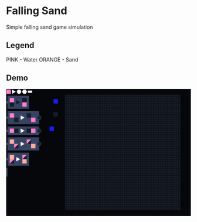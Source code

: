 # Falling Sand
Simple falling sand game simulation

Legend 
---
PINK - Water
ORANGE - Sand

Demo
---
![](./demo.gif)